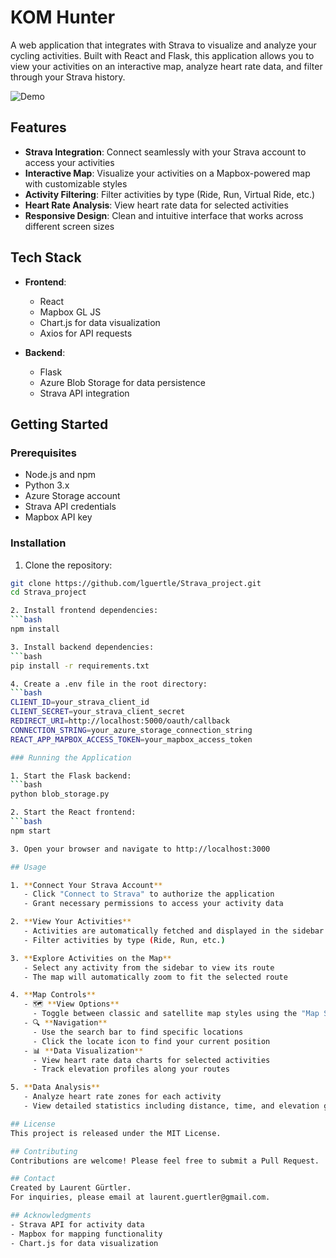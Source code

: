 # KOM Hunter

A web application that integrates with Strava to visualize and analyze your cycling activities. Built with React and Flask, this application allows you to view your activities on an interactive map, analyze heart rate data, and filter through your Strava history.

![Demo](docs/assets/demo.gif)

## Features

- **Strava Integration**: Connect seamlessly with your Strava account to access your activities
- **Interactive Map**: Visualize your activities on a Mapbox-powered map with customizable styles
- **Activity Filtering**: Filter activities by type (Ride, Run, Virtual Ride, etc.)
- **Heart Rate Analysis**: View heart rate data for selected activities
- **Responsive Design**: Clean and intuitive interface that works across different screen sizes

## Tech Stack

- **Frontend**: 
  - React
  - Mapbox GL JS
  - Chart.js for data visualization
  - Axios for API requests

- **Backend**:
  - Flask
  - Azure Blob Storage for data persistence
  - Strava API integration

## Getting Started

### Prerequisites

- Node.js and npm
- Python 3.x
- Azure Storage account
- Strava API credentials
- Mapbox API key

### Installation

1. Clone the repository:
```bash
git clone https://github.com/lguertle/Strava_project.git
cd Strava_project

2. Install frontend dependencies:
```bash
npm install

3. Install backend dependencies:
```bash
pip install -r requirements.txt

4. Create a .env file in the root directory:
```bash
CLIENT_ID=your_strava_client_id
CLIENT_SECRET=your_strava_client_secret
REDIRECT_URI=http://localhost:5000/oauth/callback
CONNECTION_STRING=your_azure_storage_connection_string
REACT_APP_MAPBOX_ACCESS_TOKEN=your_mapbox_access_token

### Running the Application

1. Start the Flask backend:
```bash
python blob_storage.py

2. Start the React frontend:
```bash
npm start

3. Open your browser and navigate to http://localhost:3000

## Usage

1. **Connect Your Strava Account**
   - Click "Connect to Strava" to authorize the application
   - Grant necessary permissions to access your activity data

2. **View Your Activities**
   - Activities are automatically fetched and displayed in the sidebar
   - Filter activities by type (Ride, Run, etc.)

3. **Explore Activities on the Map**
   - Select any activity from the sidebar to view its route
   - The map will automatically zoom to fit the selected route

4. **Map Controls**
   - 🗺️ **View Options**
     - Toggle between classic and satellite map styles using the "Map Style" menu
   - 🔍 **Navigation**
     - Use the search bar to find specific locations
     - Click the locate icon to find your current position
   - 📊 **Data Visualization**
     - View heart rate data charts for selected activities
     - Track elevation profiles along your routes

5. **Data Analysis**
   - Analyze heart rate zones for each activity
   - View detailed statistics including distance, time, and elevation gain

## License
This project is released under the MIT License.

## Contributing
Contributions are welcome! Please feel free to submit a Pull Request.

## Contact
Created by Laurent Gürtler.
For inquiries, please email at laurent.guertler@gmail.com.

## Acknowledgments
- Strava API for activity data
- Mapbox for mapping functionality
- Chart.js for data visualization
